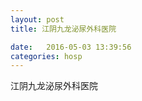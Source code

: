 ```yaml
--- 
layout: post 
title: 江阴九龙泌尿外科医院

date:   2016-05-03 13:39:56 
categories: hosp 
--- 
```

   
江阴九龙泌尿外科医院
